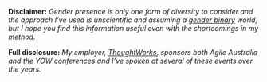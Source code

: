 
**Disclaimer:** _Gender presence is only one form of diversity to consider and the approach I’ve used is unscientific and assuming a [gender binary](https://en.wikipedia.org/wiki/Gender_binary) world, but I hope you find this information useful even with the shortcomings in my method._

**Full disclosure:** _My employer, [ThoughtWorks](http://www.thoughtworks.com), sponsors both Agile Australia and the YOW conferences and I’ve spoken at several of these events over the years._
